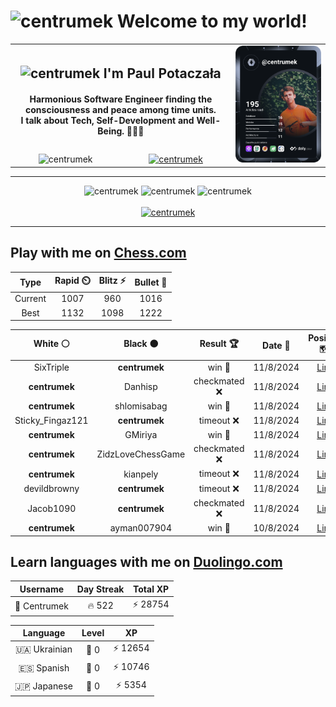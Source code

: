 <h1>
  <img
    src="https://emojis.slackmojis.com/emojis/images/1531849430/4246/blob-sunglasses.gif"
    width="30"
    alt="centrumek"
  />
  Welcome to my world!
</h1>

<table>
  <tbody>
    <tr>
      <td align="center" width="70%" colspan="2">
        <h2>
          <img
            src="https://raw.githubusercontent.com/MartinHeinz/MartinHeinz/master/wave.gif"
            width="30px"
            alt="centrumek"
          />
          I'm Paul Potaczała
        </h2>
        <h4>
          Harmonious Software Engineer finding the consciousness and peace among time units.
          <br/>
          I talk about Tech, Self-Development and Well-Being. 🌿🧘🚀
        </h4>
      </td>
      <td width="30%" rowspan="2">
        <a href="https://app.daily.dev/centrumek">
          <img
            src="./devcard.svg"
            alt="centrumek"
          />
        </a>
      </td>
    </tr>
    <tr align="center">
      <td>
        <img
          src="https://komarev.com/ghpvc/?username=centrumek&label=visitors&color=0e75b6&style=flat"
          alt="centrumek"
        >
      </td>
      <td>
        <a href="https://stackoverflow.com/users/14496012/centrumek">
          <img
            src="https://stackoverflow.com/users/flair/14496012.png?theme=dark"
            alt="centrumek"
          >
        </a>
      </td>
    </tr>
  </tbody>
</table>

---
<div align="center">
  <img 
    src="https://github-readme-stats.vercel.app/api?username=centrumek&show_icons=true&count_private=true&theme=dark&hide_border=true&hide=issues,contribs&bg_color=00000000"
    alt="centrumek"
  />
  <img
    src="https://github-readme-stats.vercel.app/api/top-langs/?username=centrumek&layout=compact&hide_border=true&theme=dark&bg_color=00000000&langs_count=6&exclude_repo=air-statistic-app"
    alt="centrumek"
  />
  <img 
    src="https://github-readme-streak-stats.herokuapp.com?user=centrumek&theme=dark&hide_border=true&background=FFFFFF00"
    alt="centrumek"
  />
  <br/>
  <br/>
  <a href="https://www.buymeacoffee.com/centrumek">
    <img
      src="https://cdn.buymeacoffee.com/buttons/v2/default-orange.png"
      height="50"
      width="210"
      alt="centrumek"
    />
  </a>
</div>

---

## Play with me on [Chess.com](https://www.chess.com/member/centrumek)

<div align="center">
<!--START_SECTION:chessStats-->
<!-- Automatically generated with https://github.com/Balastrong/chess-stats-action -->

| Type | Rapid ⏲️ | Blitz ⚡ | Bullet 🔫 |
|:---:|:---:|:---:|:---:|
| Current | 1007 | 960 | 1016 |
| Best | 1132 | 1098 | 1222 |

| White ⚪ | Black ⚫ | Result 🏆 | Date 📅 | Position 🗺️ | Type 🕕 |
|:---:|:---:|:---:|:---:|:---:|:---:|
| SixTriple | **centrumek** | win 🥇 | 11/8/2024 | <a href="http://www.ee.unb.ca/cgi-bin/tervo/fen.pl?select=Q7/8/1k6/8/7p/6p1/R5PK/8 w - -">Link</a> | Bullet |
| **centrumek** | Danhisp | checkmated ❌ | 11/8/2024 | <a href="http://www.ee.unb.ca/cgi-bin/tervo/fen.pl?select=r3k2r/2p1P1p1/p5P1/Ppp1P3/8/1P1P4/3q4/1K1q4 w kq -">Link</a> | Bullet |
| **centrumek** | shlomisabag | win 🥇 | 11/8/2024 | <a href="http://www.ee.unb.ca/cgi-bin/tervo/fen.pl?select=8/p3r2p/6p1/PP6/5k2/7P/2R4K/8 b - -">Link</a> | Bullet |
| Sticky_Fingaz121 | **centrumek** | timeout ❌ | 11/8/2024 | <a href="http://www.ee.unb.ca/cgi-bin/tervo/fen.pl?select=8/1Rk5/K1p1b3/2P1Pp1p/p4PpP/P5P1/8/8 b - -">Link</a> | Bullet |
| **centrumek** | GMiriya | win 🥇 | 11/8/2024 | <a href="http://www.ee.unb.ca/cgi-bin/tervo/fen.pl?select=6k1/1P3b1p/R4p2/4p2P/3p4/K7/P3r3/8 b - -">Link</a> | Bullet |
| **centrumek** | ZidzLoveChessGame | checkmated ❌ | 11/8/2024 | <a href="http://www.ee.unb.ca/cgi-bin/tervo/fen.pl?select=Q5bk/5p2/1p4np/1Pp1p3/2PpP3/3P3q/8/6RK w - -">Link</a> | Bullet |
| **centrumek** | kianpely | timeout ❌ | 11/8/2024 | <a href="http://www.ee.unb.ca/cgi-bin/tervo/fen.pl?select=2k5/4K3/1q3p2/4p2n/4P3/8/8/8 w - -">Link</a> | Bullet |
| devildbrowny | **centrumek** | timeout ❌ | 11/8/2024 | <a href="http://www.ee.unb.ca/cgi-bin/tervo/fen.pl?select=4q1k1/4P1b1/Q5p1/1p5p/2p4P/3r2B1/P4PP1/4R1K1 b - -">Link</a> | Bullet |
| Jacob1090 | **centrumek** | checkmated ❌ | 11/8/2024 | <a href="http://www.ee.unb.ca/cgi-bin/tervo/fen.pl?select=r2q1r2/p4pQk/7B/1pP1p3/2p5/P7/BPP2PPP/R5K1 b - -">Link</a> | Bullet |
| **centrumek** | ayman007904 | win 🥇 | 10/8/2024 | <a href="http://www.ee.unb.ca/cgi-bin/tervo/fen.pl?select=6k1/5ppp/p3b3/4p1P1/4P3/2PK1P2/r6P/8 b - -">Link</a> | Bullet |

<!--END_SECTION:chessStats-->
</div>

## Learn languages with me on [Duolingo.com](https://www.duolingo.com/profile/Centrumek)

<div align="center">
<!--START_SECTION:duolingoStats-->
<!-- Automatically generated with https://github.com/centrumek/duolingo-readme-stats-->

| Username | Day Streak | Total XP |
|:---:|:---:|:---:|
| 👤 Centrumek | 🔥 522 | ⚡ 28754 |

| Language | Level | XP |
|:---:|:---:|:---:|
| 🇺🇦 Ukrainian | 👑 0 | ⚡ 12654 |
| 🇪🇸 Spanish | 👑 0 | ⚡ 10746 |
| 🇯🇵 Japanese | 👑 0 | ⚡ 5354 |

<!--END_SECTION:duolingoStats-->
</div>
<!--
**centrumek/centrumek** is a ✨ _special_ ✨ repository because its `README.md` (this file) appears on your GitHub profile.

Here are some ideas to get you started:

- 🔭 I’m currently working on ...
- 🌱 I’m currently learning ...
- 👯 I’m looking to collaborate on ...
- 🤔 I’m looking for help with ...
- 💬 Ask me about ...
- 📫 How to reach me: ...
- 😄 Pronouns: ...
- ⚡ Fun fact: ...
-->

